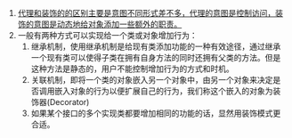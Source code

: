 1. [代理和装饰的的区别主要是意图不同形式差不多，代理的意图是控制访问，装饰的意图是动态地给对象添加一些额外的职责。](https://design-patterns.readthedocs.io/zh_CN/latest/structural_patterns/decorator.html#id3)
1. 一般有两种方式可以实现给一个类或对象增加行为：
    1. 继承机制，使用继承机制是给现有类添加功能的一种有效途径，通过继承一个现有类可以使得子类在拥有自身方法的同时还拥有父类的方法。但是这种方法是静态的，用户不能控制增加行为的方式和时机。
    2. 关联机制，即将一个类的对象嵌入另一个对象中，由另一个对象来决定是否调用嵌入对象的行为以便扩展自己的行为，我们称这个嵌入的对象为装饰器(Decorator)
    3. 如果某个接口的多个实现类都要增加相同的功能的话，显然用装饰模式更合适。

